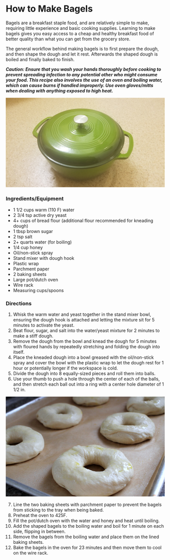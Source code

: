 How to Make Bagels
===================
Bagels are a breakfast staple food, and are relatively simple to make, requiring little experience and basic cooking supplies. Learning to make bagels gives you easy access to a cheap and healthy breakfast food of better quality than what you can get from  the grocery store.

The general workflow behind making bagels is to first prepare the dough, and then shape the dough and let it rest. Afterwards the shaped dough is boiled and finally baked to finish.

***Caution: Ensure that you wash your hands thoroughly before cooking to prevent spreading infection to any potential other who might consume your food. This recipe also involves the use of an oven and boiling water, which can cause burns if handled improperly. Use oven gloves/mitts when dealing with anything exposed to high heat.***

![Dutch oven](pot.jpg)

### Ingredients/Equipment
* 1 1/2 cups warm (110 F) water
* 2 3/4 tsp active dry yeast
* 4+ cups of bread flour (additional flour recommended for kneading dough)
* 1 tbsp brown sugar
* 2 tsp salt
* 2+ quarts water (for boiling)
* 1/4 cup honey
* Oil/non-stick spray
* Stand mixer with dough hook
* Plastic wrap
* Parchment paper
* 2 baking sheets
* Large pot/dutch oven
* Wire rack
* Measuring cups/spoons

### Directions
1. Whisk the warm water and yeast together in the stand mixer bowl, ensuring the dough hook is attached and letting the mixture sit for 5 minutes to activate the yeast.
2. Beat flour, sugar, and salt into the water/yeast mixture for 2 minutes to make a stiff dough.
3. Remove the dough from the bowl and knead the dough for 5 minutes with floured hands by repeatedly stretching and folding the dough into itself.
4. Place the kneaded dough into a bowl greased with the oil/non-stick spray and cover the bowl with the plastic wrap to let the dough rest for 1 hour or potentially longer if the workspace is cold.
5. Divide the dough into 8 equally-sized pieces and roll them into balls.
6. Use your thumb to push a hole through the center of each of the balls, and then stretch each ball out into a ring with a center hole diameter of 1 1/2 in.

![Shaped bagel dough](shapedbagel.jpg)

7. Line the two baking sheets with parchment paper to prevent the bagels from sticking to the tray when being baked.
8. Preheat the oven to 425F.
9. Fill the pot/dutch oven with the water and honey and heat until boiling.
10. Add the shaped bagels to the boiling water and boil for 1 minute on each side, flipping in between.
11. Remove the bagels from the boiling water and place them on the lined baking sheets.
12. Bake the bagels in the oven for 23 minutes and then move them to cool on the wire rack.







